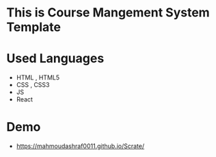 # This is Course Mangement System Template 
# Used Languages 
  - HTML , HTML5
  - CSS , CSS3
  - JS
  - React
# Demo 
- https://mahmoudashraf0011.github.io/Scrate/
